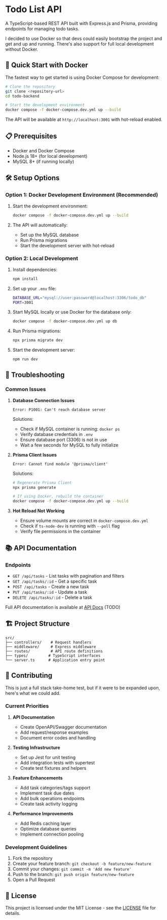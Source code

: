 # Todo List API

A TypeScript-based REST API built with Express.js and Prisma, providing endpoints for managing todo tasks.

I decided to use Docker so that devs could easily bootstrap the project and get and up and running.
There's also support for full local development without Docker.

## 🚀 Quick Start with Docker

The fastest way to get started is using Docker Compose for development:

```bash
# Clone the repository
git clone <repository-url>
cd todo-backend

# Start the development environment
docker compose -f docker-compose.dev.yml up --build
```

The API will be available at `http://localhost:3001` with hot-reload enabled.

## 📋 Prerequisites

- Docker and Docker Compose
- Node.js 18+ (for local development)
- MySQL 8+ (if running locally)

## 🛠️ Setup Options

### Option 1: Docker Development Environment (Recommended)

1. Start the development environment:

   ```bash
   docker compose -f docker-compose.dev.yml up --build
   ```

2. The API will automatically:
   - Set up the MySQL database
   - Run Prisma migrations
   - Start the development server with hot-reload

### Option 2: Local Development

1. Install dependencies:

   ```bash
   npm install
   ```

2. Set up your `.env` file:

   ```bash
   DATABASE_URL="mysql://user:password@localhost:3306/todo_db"
   PORT=3001
   ```

3. Start MySQL locally or use Docker for the database only:

   ```bash
   docker compose -f docker-compose.dev.yml up db
   ```

4. Run Prisma migrations:

   ```bash
   npx prisma migrate dev
   ```

5. Start the development server:
   ```bash
   npm run dev
   ```

## 🔧 Troubleshooting

### Common Issues

1. **Database Connection Issues**

   ```
   Error: P1001: Can't reach database server
   ```

   Solutions:

   - Check if MySQL container is running: `docker ps`
   - Verify database credentials in `.env`
   - Ensure database port (3306) is not in use
   - Wait a few seconds for MySQL to fully initialize

2. **Prisma Client Issues**

   ```
   Error: Cannot find module '@prisma/client'
   ```

   Solutions:

   ```bash
   # Regenerate Prisma Client
   npx prisma generate

   # If using Docker, rebuild the container
   docker compose -f docker-compose.dev.yml up --build
   ```

3. **Hot Reload Not Working**
   - Ensure volume mounts are correct in `docker-compose.dev.yml`
   - Check if `ts-node-dev` is running with `--poll` flag
   - Verify file permissions in the container

## 📚 API Documentation

### Endpoints

- `GET /api/tasks` - List tasks with pagination and filters
- `GET /api/tasks/:id` - Get a specific task
- `POST /api/tasks` - Create a new task
- `PUT /api/tasks/:id` - Update a task
- `DELETE /api/tasks/:id` - Delete a task

Full API documentation is available at [API Docs](./API.md) (TODO)

## 🏗️ Project Structure

```
src/
├── controllers/    # Request handlers
├── middleware/     # Express middleware
├── routes/         # API route definitions
├── types/         # TypeScript interfaces
└── server.ts      # Application entry point
```

## 🤝 Contributing

This is just a full stack take-home test, but if it were to be expanded upon, here's what we could add.

### Current Priorities

1. **API Documentation**

   - Create OpenAPI/Swagger documentation
   - Add request/response examples
   - Document error codes and handling

2. **Testing Infrastructure**

   - Set up Jest for unit testing
   - Add integration tests with supertest
   - Create test fixtures and helpers

3. **Feature Enhancements**

   - Add task categories/tags support
   - Implement task due dates
   - Add bulk operations endpoints
   - Create task activity logging

4. **Performance Improvements**
   - Add Redis caching layer
   - Optimize database queries
   - Implement connection pooling

### Development Guidelines

1. Fork the repository
2. Create your feature branch: `git checkout -b feature/new-feature`
3. Commit your changes: `git commit -m 'Add new feature'`
4. Push to the branch: `git push origin feature/new-feature`
5. Open a Pull Request

## 📝 License

This project is licensed under the MIT License - see the [LICENSE](LICENSE) file for details.
